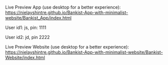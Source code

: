 Live Preview App (use desktop for a better experience): https://nielayshintre.github.io/Bankist-App-with-minimalist-website/Bankist_App/index.html

User id1: js, pin: 1111

User id2: jd, pin 2222

Live Preview Website (use desktop for a better experience): https://nielayshintre.github.io/Bankist-App-with-minimalist-website/Bankist-Website/index.html
